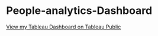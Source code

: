 # People-analytics-Dashboard

[View my Tableau Dashboard on Tableau Public]([https://public.tableau.com/app/profile/your-dashboard-link](https://public.tableau.com/app/profile/shashank.m5403/viz/PeopleAnalyticsDashbaord/PeopleAnalyticsDashboard))
